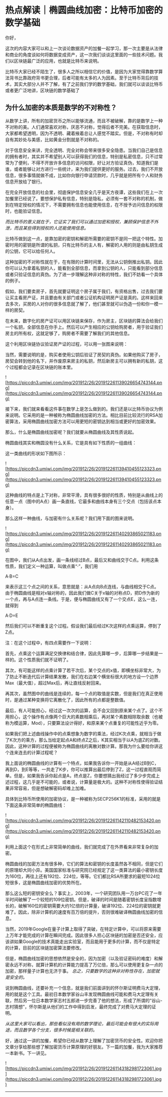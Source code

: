 # 热点解读｜椭圆曲线加密：比特币加密的数学基础

你好，

这次的内容大家可以和上一次谈论数据资产的加餐一起学习，那一次主要是从法律和商业的角度谈如何将数据变成资产，这一次我们谈谈这里面的一些技术问题。我们以区块链最广泛的应用，也就是比特币来说明。

比特币大家已经不陌生了，很多人之所以相信它的价值，是因为大家觉得靠数学算法背书比靠政府背书更合理，后者可能有太多的人为因素。至于比特币背后的技术，其实大部分人并不了解，有了之前我们学的数学基础，我们就可以谈谈比特币或者更广泛地讲，区块链的数学基础了

## 为什么加密的本质是数学的不对称性？

从数学上讲，所有的加密货币之所以能够流通，而且不被破解，靠的是数学上一种不对称的美。人们通常喜欢对称，厌恶不对称，觉得后者不完美。在获取信息时，大家都希望透明，因为不透明、藏着掖着总让人感觉不踏实。但是，不对称有时却自有其妙处与美感，比如黄金分割就是不对称的。

对于信息安全来讲，完全透明、完全对称会带来很多安全隐患。当我们自己是信息的拥有者时，其实并不希望别人可以获得我们的信息，特别是私密信息，只不过常常为了便利，不得不开放许多信息的访问权限，好让对方验证真伪，知道我们是谁，或者能够让对方进行一些统计，来为我们提供更好的服务。过去，我们不开放信息，很多事情就做不成，比如你向银行申请贷款时，几乎就是把所有个人和财务信息开放给了银行。

在完全开放信息的社会里，彻底保护信息安全几乎是天方夜谭，这些我们在上一次加餐里已经说了。要想保护私有信息，特别是隐私，必须有一套不对称的机制，做到在特定授权的情况下，不需要拥有信息也能使用信息，在不授予访问信息的权限时，也能验证信息。

 *而比特币的意义就在于，它证实了我们可以通过加密和授权，兼顾保护信息不外泄，而且某些得到授权的人还能使用信息。*

比特币做到这一点，是靠加密的密钥和解密所需要的密钥不是同一把这个特性。加密时用的密钥是所谓的私钥，只有比特币的主人有，解密的人用的则是由私钥生成的公钥，它可以给任何人。

这种加密的不对称性就在于，在有限的计算时间里，无法从公钥倒推出私钥。因此你可以认为拿着私钥的人，能看到全部信息，而拿到公钥的人，只能看到部分信息或者只验证信息的真伪。为了进一步理解这种非对称的特性，我们不妨看一个具体的例子。

假如，我们要卖房子，首先就要证明这个房子属于我们，有资格出售，过去我们要让买主看房产证，并且要由有关部门或者公证机构证明房产证是真的。这样来回来去多次，买房的人对你的很多信息就了解了，他们甚至就可以伪造一份和你一模一样的房契。

在未来，数字化的房产证可以用区块链来保存，作为房主，区块链的算法会给我们一个私钥，全部信息在你手上。然后可以产生相应的公钥给购房者，用于验证我们房主的所有权，这就足够了，购房者不需要了解我们的其他信息。

这个利用区块链协议验证房产证的过程，可以用一张图来说明：

当然，需要说明的是，购买者使用公钥后验证了房契的真伪。如果他购买了房子，房契会转到他的名下，并作废原来房主的私钥，然后新房主可以拥有新的私钥，这个过程都会记录在区块链的账本里。

![https://piccdn3.umiwi.com/img/201912/26/201912261139026654743144.png](https://piccdn3.umiwi.com/img/201912/26/201912261139026654743144.png)

接下来，我们就来看看这件事在数学上是怎么做到的。我们还是以比特币协议为例来说明。它采用的是一种被称为椭圆曲线加密的方法。相比目前比较流行的RSA加密算法，采用椭圆曲线加密方法可以用更短的密钥达到相当或更好的加密效果。

那么，什么是椭圆曲线加密呢？我们就要从椭圆曲线及其性质说起。

椭圆曲线其实和椭圆没有什么关系，它是具有如下性质的一组曲线：  

这一类曲线的形状如下图所示：

![https://piccdn3.umiwi.com/img/201912/26/201912261139410455123323.png](https://piccdn3.umiwi.com/img/201912/26/201912261139410455123323.png)

这种曲线的特点是上下对称，非常平滑，具有很多很好的性质，特别是从曲线上的任意一点（图中的A点）画一条直线，它最多和曲线本身有三个交点（包括该点本身）。

那么这样一种曲线，与加密有什么关系呢？我们用下面的图来说明。

![https://piccdn3.umiwi.com/img/201912/26/201912261140293865021183.png](https://piccdn3.umiwi.com/img/201912/26/201912261140293865021183.png)

在图中，我们从A点出发，画一条线经过B点，最后又和曲线交于C点。利用这条性质，我们定义一种运算，叫做点乘“·”，我们用

A·B=C

来表示这三个点之间的关系，意思就是：从A点向B点连线，与曲线相交于C点。由于椭圆曲线是相对x轴对称的，因此我们做C关于x轴的对称点D，把D作为新的一个点，再与A点连一条线。于是，便与椭圆曲线又有了一个交点E，这么一连，就得到

A·D=E

然后我们可以不断重复这个过程。假设我们最后经过K次这样的点乘运算，停到了Z点。

注：在这个过程中，有四点需要作一下说明：

首先，点乘这个运算满足交换律和结合律，因此先算哪一步，后算哪一步结果是一样的。这个性质我们就不证明了。

其次，有可能这样的点乘计算了若干次后，某个交点的x值，即横坐标非常大，为了防止不断迭代后计算结果发散，我们在右边某个横坐标很大的地方设一个边界Max（最大值），超过Max后，再让直线反射回来。

再其次，虽然图中的曲线是连续的，每一个点的取值是实数，但是我们在真正使用时，是通过某种变换将它离散化了，因此所有的点都是整数值。

最后，有人可能担心，经过这一次次的运算，会不会又回到原来某个点了。这个不用担心，这个操作有点像两个巨大的素数相乘后，再对某个素数相除取余数（也被称为模运算，Mod），只要算法设计得好，和原来某个点重复的可能性近乎为零。

如果我们把上述曲线操作中的点乘想象为数字的乘法，经过K次点乘，就相当于做了K次方的乘方，那么当给定起点A和终点Z之后，K其实相当于以A为底Z的对数。因此，这种计算的过程便被称为椭圆曲线的离散对数计算。那我为什么要给你讲这个连来连去的计算过程呢？

我上面说的椭圆曲线的计算有一个特点，如果我告诉你一开始是从A经过B到C，再到D，到E等等，一共走了K步，你可以推算出最后停到了Z，这一过程直观而简单。但是，如果我告诉你起点是A，终点是Z，你要想猜出我经过了多少步完成上述过程，这几乎是不可能的，或者说，计算量是极大的。这种不对称性使得验证结果非常容易，但是想破解密码却难上加难。

具体到比特币所使用的加密协议，是一种被称为SECP256K1的标准，采用的就是下面这条非常简单的椭圆曲线：  

![https://piccdn3.umiwi.com/img/201912/26/201912261142110482153420.png](https://piccdn3.umiwi.com/img/201912/26/201912261142110482153420.png)

利用上面这个在形式上非常简单的曲线，我们就完成了在外界看来非常复杂的加密。

椭圆曲线的加密方法有很多种，它们的算法和密钥的长度虽然各不相同，但是它们的原理却大同小异。美国国家标准与研究院已经规定了这一类算法的最小密钥长度为160位，再往上还有192位、224位，等等。它们都比RSA所要求的最短1024位短很多，这是椭圆曲线加密的优势所在。

那么这么短的密钥安全么？事实上，2003年，一个研究团队用一万台PC花了一年半时间破解了一个较短的109位密钥。但是，破译的时间是随着密钥长度呈指数增长的，破解160位的密钥需要大约1亿倍的计算量，破译192位、224位的密钥就更难了。因此，除非计算机的速度有百万倍的提升，否则很难破译椭圆曲线加密的信息。

当然，2019年Google在量子计算上取得了突破，在特定计算中，可以将原来需要上万年才能完成的计算在瞬间完成。因此很多人担心区块链的加密是否还安全，应该讲如果Google的技术真能走出实验室，而且能用于更多的计算，而不仅是特定的计算，目前的区块链加密算法要修改。

但是，椭圆曲线加密的思想依然是安全的，因为加密（以及验证密码的难度）和解密永远不对称，就算计算机的计算能力提高了万亿倍，那么可以使用更复杂一点的加密，那样量子计算也无济于事。 *总之，只要数学的这种非对称性存在，加密就是安全的。*

说到椭圆曲线，还要补充一个信息，就是我们前面讲到的怀尔斯证明费马大定理，用的就是这个工具。最初日本数学家谷山丰发现椭圆曲线可能和费马大定理有关联，然后另一位日本数学家志村五郎进一步完善了他的想法，形成了所谓的“谷山-志村猜想”，怀尔斯是从他们的工作中得到启发，最终完成了对费马大定理的证明。

 *从这里大家可以看出，那些看似没有用的数学理论，最后可能会有很大的实际用途，而且数学各个分支，很多时候是相关联的。*

好，通过这一讲的加餐，希望你已经从数学上理解了加密货币的安全性。欢迎你把文章分享给那些想了解加密货币计算原理的好朋友。下一篇的加餐，我为大家推荐一本新书。下一讲见。

![https://piccdn3.umiwi.com/img/201912/26/201912261143182981723061.jpg](https://piccdn3.umiwi.com/img/201912/26/201912261143182981723061.jpg)

---
